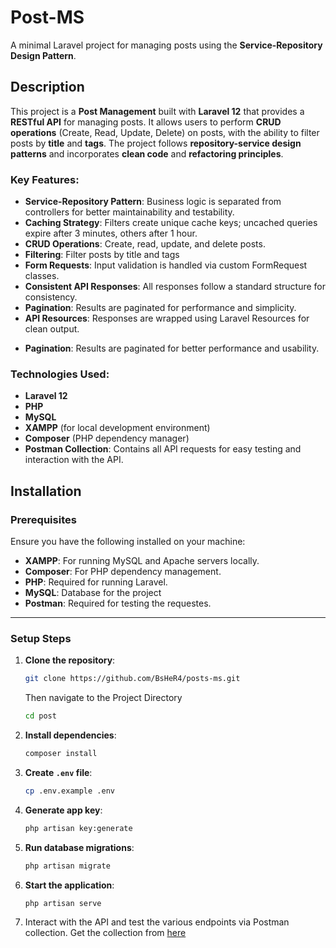 # Post-MS

A minimal Laravel project for managing posts using the **Service-Repository Design Pattern**.

## Description

This project is a **Post Management** built with **Laravel 12** that provides a **RESTful API** for managing posts. It allows users to perform **CRUD operations** (Create, Read, Update, Delete) on posts, with the ability to filter posts by **title** and **tags**. The project follows **repository-service design patterns** and incorporates **clean code** and **refactoring principles**.

### Key Features:

* **Service-Repository Pattern**: Business logic is separated from controllers for better maintainability and testability.
* **Caching Strategy**: Filters create unique cache keys; uncached queries expire after 3 minutes, others after 1 hour.
* **CRUD Operations**: Create, read, update, and delete posts.
* **Filtering**: Filter posts by title and tags
* **Form Requests**: Input validation is handled via custom FormRequest classes.
* **Consistent API Responses**: All responses follow a standard structure for consistency.
* **Pagination**: Results are paginated for performance and simplicity.
* **API Resources**: Responses are wrapped using Laravel Resources for clean output.
- **Pagination**: Results are paginated for better performance and usability.

### Technologies Used:
- **Laravel 12**
- **PHP**
- **MySQL**
- **XAMPP** (for local development environment)
- **Composer** (PHP dependency manager)
- **Postman Collection**: Contains all API requests for easy testing and interaction with the API.

## Installation

### Prerequisites

Ensure you have the following installed on your machine:
- **XAMPP**: For running MySQL and Apache servers locally.
- **Composer**: For PHP dependency management.
- **PHP**: Required for running Laravel.
- **MySQL**: Database for the project
- **Postman**: Required for testing the requestes.

---

### Setup Steps

1. **Clone the repository**:

   ```bash
   git clone https://github.com/BsHeR4/posts-ms.git
   ```
   Then navigate to the Project Directory
   ```bash
   cd post
   ```

2. **Install dependencies**:

   ```bash
   composer install
   ```

3. **Create `.env` file**:

   ```bash
   cp .env.example .env
   ```

4. **Generate app key**:

   ```bash
   php artisan key:generate
   ```

5. **Run database migrations**:

   ```bash
   php artisan migrate
   ```

6. **Start the application**:

   ```bash
   php artisan serve
   ```

7. Interact with the API and test the various endpoints via Postman collection.
   Get the collection from [here](https://documenter.getpostman.com/view/33882685/2sB2qgeJiD)